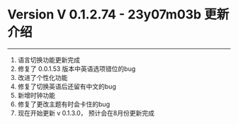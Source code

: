 # Version V 0.1.2.74 - 23y07m03b 更新介绍
---
1. 语言切换功能更新完成
2. 修复了 0.0.1.53 版本中英语选项错位的bug
3. 改进了个性化功能
4. 修复了切换英语后还留有中文的bug
5. 新增时钟功能
6. 修复了更改主题有时会卡住的bug
7. 现在开始更新 v 0.1.3.0， 预计会在8月份更新完成
